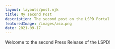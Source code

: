 ```yaml
---
layout: layouts/post.njk
title: My second Post
description: The second post on the LSPD Portal
featuredImage: /images/aso.png
date: 2021-09-17
---
```


Welcome to the second Press Release of the LSPD!